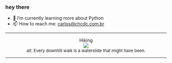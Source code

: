 ### hey there 

- :seedling: I’m currently learning more about Python
- :mailbox: How to reach me: carlos@chcdc.com.br


---


<!-- xkcd -->
<p align="center">Hiking</br><img src=https://imgs.xkcd.com/comics/hiking.png></br><font size =2>alt: Every downhill walk is a waterslide that might have been.</br></font></p></table></p> 


<!-- xkcd -->
---
